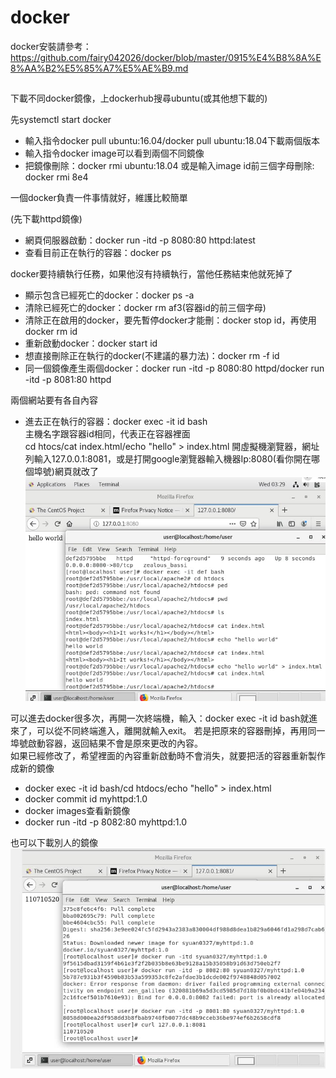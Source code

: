 # docker  

docker安裝請參考：https://github.com/fairy042026/docker/blob/master/0915%E4%B8%8A%E8%AA%B2%E5%85%A7%E5%AE%B9.md  
## 

下載不同docker鏡像，上dockerhub搜尋ubuntu(或其他想下載的)    
  
先systemctl start docker  
* 輸入指令docker pull ubuntu:16.04/docker pull ubuntu:18.04下載兩個版本  
* 輸入指令docker image可以看到兩個不同鏡像  
* 把鏡像刪除：docker rmi ubuntu:18.04 或是輸入image id前三個字母刪除: docker rmi 8e4  
  
一個docker負責一件事情就好，維護比較簡單  
    
(先下載httpd鏡像)  
* 網頁伺服器啟動：docker run -itd -p 8080:80 httpd:latest  
* 查看目前正在執行的容器：docker ps  
    
docker要持續執行任務，如果他沒有持續執行，當他任務結束他就死掉了  
    
* 顯示包含已經死亡的docker：docker ps -a  
* 清除已經死亡的docker：docker rm af3(容器id的前三個字母)  
* 清除正在啟用的docker，要先暫停docker才能刪：docker stop id，再使用docker rm id  
* 重新啟動docker：docker start id  
* 想直接刪除正在執行的docker(不建議的暴力法)：docker rm -f id  
* 同一個鏡像產生兩個docker：docker run -itd -p 8080:80 httpd/docker run -itd -p 8081:80 httpd  
  
兩個網站要有各自內容  
* 進去正在執行的容器：docker exec -it id bash  
主機名字跟容器id相同，代表正在容器裡面    
cd htocs/cat index.html/echo "hello" > index.html
開虛擬機瀏覽器，網址列輸入127.0.0.1:8081，或是打開google瀏覽器輸入機器Ip:8080(看你開在哪個埠號)網頁就改了  
![image](https://github.com/fairy042026/109-linux-/blob/main/0330%E4%B8%8A%E8%AA%B2%E5%85%A7%E5%AE%B9/photo_2021-03-30_19-31-32.jpg)  
  
可以進去docker很多次，再開一次終端機，輸入：docker exec -it id bash就進來了，可以從不同終端進入，離開就輸入exit。
若是把原來的容器刪掉，再用同一埠號啟動容器，返回結果不會是原來更改的內容。  
如果已經修改了，希望裡面的內容重新啟動時不會消失，就要把活的容器重新製作成新的鏡像  
* docker exec -it id bash/cd htdocs/echo "hello" > index.html
* docker commit id myhttpd:1.0  
* docker images查看新鏡像  
* docker run -itd -p 8082:80 myhttpd:1.0  
  
也可以下載別人的鏡像  
![image](https://github.com/fairy042026/109-linux-/blob/main/0330%E4%B8%8A%E8%AA%B2%E5%85%A7%E5%AE%B9/photo_2021-03-30_20-13-20.jpg)  
